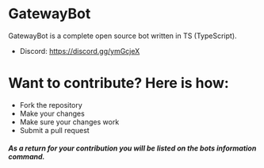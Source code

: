 # GatewayBot

GatewayBot is a complete open source bot written in TS (TypeScript).

  - Discord: https://discord.gg/ymGcjeX

# Want to contribute? Here is how:

  - Fork the repository
  - Make your changes
  - Make sure your changes work
  - Submit a pull request

##### As a return for your contribution you will be listed on the bots information command.

